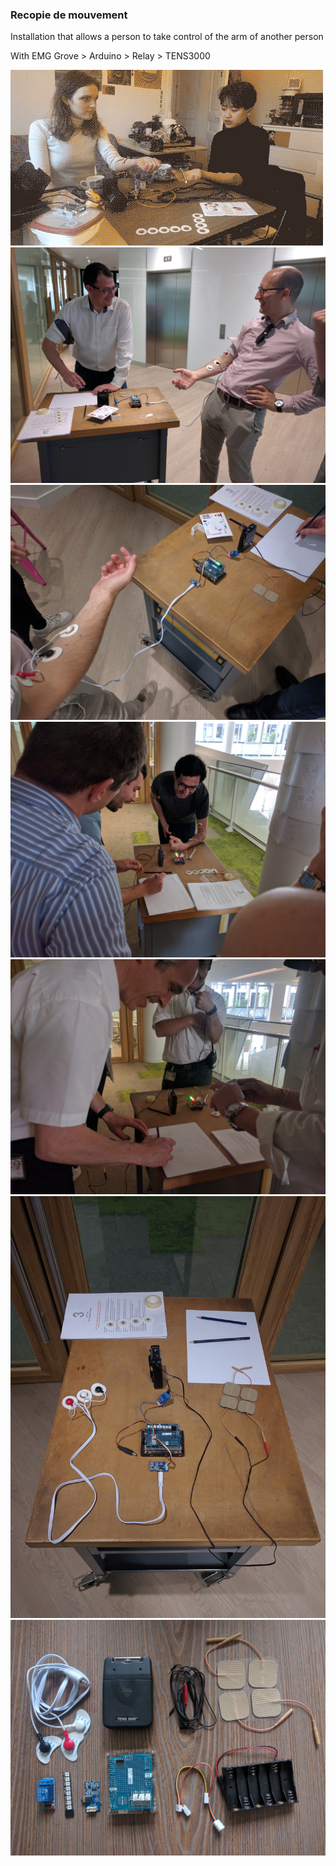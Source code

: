 ### Recopie de mouvement

Installation that allows a person to take control of the arm of another person

With EMG Grove > Arduino > Relay > TENS3000

![Recopie de mouvement Orange Garden](readme_assets/human-human.gif)
![Recopie de mouvement Orange Garden](readme_assets/orange_garden1.jpg)
![Recopie de mouvement Orange Garden](readme_assets/orange_garden2.jpg)
![Recopie de mouvement Orange Garden](readme_assets/orange_garden3.jpg)
![Recopie de mouvement Orange Garden](readme_assets/orange_garden4.jpg)
![Recopie de mouvement Setup](readme_assets/setup2.jpg)
![Recopie de mouvement Setup](readme_assets/setup.jpg)